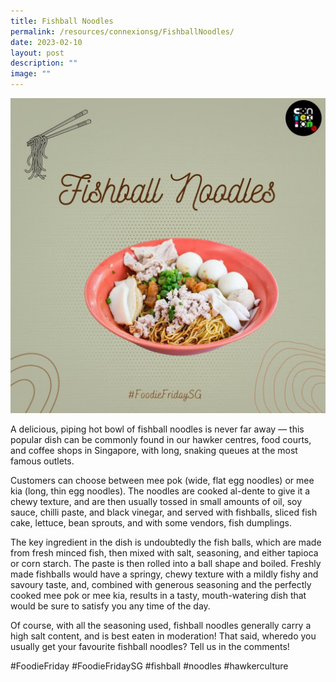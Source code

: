 ```yaml
---
title: Fishball Noodles
permalink: /resources/connexionsg/FishballNoodles/
date: 2023-02-10
layout: post
description: ""
image: ""
---
```

![](/images/connexionsg/2023/330013471_192569160043429_4969165868519030947_n.jpg)


A delicious, piping hot bowl of fishball noodles is never far away — this popular dish can be commonly found in our hawker centres, food courts, and coffee shops in Singapore, with long, snaking queues at the most famous outlets.

Customers can choose between mee pok (wide, flat egg noodles) or mee kia (long, thin egg noodles). The noodles are cooked al-dente to give it a chewy texture, and are then usually tossed in small amounts of oil, soy sauce, chilli paste, and black vinegar, and served with fishballs, sliced fish cake, lettuce, bean sprouts, and with some vendors, fish dumplings.

The key ingredient in the dish is undoubtedly the fish balls, which are made from fresh minced fish, then mixed with salt, seasoning, and either tapioca or corn starch. The paste is then rolled into a ball shape and boiled. Freshly made fishballs would have a springy, chewy texture with a mildly fishy and savoury taste, and, combined with generous seasoning and the perfectly cooked mee pok or mee kia, results in a tasty, mouth-watering dish that would be sure to satisfy you any time of the day.

Of course, with all the seasoning used, fishball noodles generally carry a high salt content, and is best eaten in moderation! That said, wheredo you usually get your favourite fishball noodles? Tell us in the comments!

#FoodieFriday #FoodieFridaySG #fishball #noodles #hawkerculture

